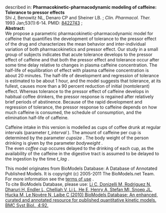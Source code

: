 

described in: **Pharmacokinetic-pharmacodynamic modeling of caffeine:
Tolerance to pressor effects**  
Shi J, Benowitz NL, Denaro CP and Sheiner LB. ; _Clin. Pharmacol. Ther._ 1993
Jan;53(1):6-14. PMID: [8422743](http://www.ncbi.nlm.nih.gov/pubmed/8422743) ;  
**Abstract:**   
We propose a parametric pharmacokinetic-pharmacodynamic model for caffeine
that quantifies the development of tolerance to the pressor effect of the drug
and characterizes the mean behavior and inter-individual variation of both
pharmacokinetics and pressor effect. Our study in a small group of subjects
indicates that acute tolerance develops to the pressor effect of caffeine and
that both the pressor effect and tolerance occur after some time delay
relative to changes in plasma caffeine concentration. The half-life of
equilibration of effect with plasma caffeine concentration is about 20
minutes. The half-life of development and regression of tolerance is estimated
to be about 1 hour, and the model suggests that tolerance, at its fullest,
causes more than a 90 percent reduction of initial (nontolerant) effect.
Whereas tolerance to the pressor effect of caffeine develops in habitual
coffee drinkers, the pressor response is regained after relatively brief
periods of abstinence. Because of the rapid development and regression of
tolerance, the pressor response to caffeine depends on how much caffeine is
consumed, the schedule of consumption, and the elimination half-life of
caffeine.

Caffeine intake in this version is modelled as cups of coffee drunk at regular
intervals (parameter _t_interval_ ). The amount of caffeine per cup is
determined by the parameter _cupsize_ . The body weight of the person drinking
is given by the parameter _bodyweight_ .  
The even _coffee cup_ occures delayed to the drinking of each cup, as the
availability of the caffeine in the digestive tract is assumed to be delayed
to the ingestion by the time _t_lag_ .

This model originates from BioModels Database: A Database of Annotated
Published Models. It is copyright (c) 2005-2011 The BioModels.net Team.  
For more information see the [terms of
use](http://www.ebi.ac.uk/biomodels/legal.html) .  
To cite BioModels Database, please use: [Li C, Donizelli M, Rodriguez N,
Dharuri H, Endler L, Chelliah V, Li L, He E, Henry A, Stefan MI, Snoep JL,
Hucka M, Le Novère N, Laibe C (2010) BioModels Database: An enhanced, curated
and annotated resource for published quantitative kinetic models. BMC Syst
Biol., 4:92.](http://www.ncbi.nlm.nih.gov/pubmed/20587024)

